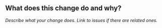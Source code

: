 ## What does this change do and why?

_Describe what your change does. Link to issues if there are related ones._
